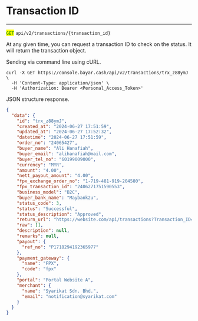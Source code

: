 # Transaction ID

***

<mark style="color:green;">`GET`</mark> `api/v2/transactions/{transaction_id}`

At any given time, you can request a transaction ID to check on the status. It will return the transaction object.

Sending via command line using cURL.



```markup
curl -X GET https://console.bayar.cash/api/v2/transactions/trx_z88ymJ \
  -H 'Content-Type: application/json' \
  -H 'Authorization: Bearer <Personal_Access_Token>'
```



JSON structure response.



```json
{
  "data": {
    "id": "trx_z88ymJ",
    "created_at": "2024-06-27 17:51:59",
    "updated_at": "2024-06-27 17:52:32",
    "datetime": "2024-06-27 17:51:59",
    "order_no": "24065427",
    "buyer_name": "Ali Hanafiah",
    "buyer_email": "alihanafiah@mail.com",
    "buyer_tel_no": "60199009000",
    "currency": "MYR",
    "amount": "4.00",
    "nett_payout_amount": "4.00",
    "fpx_exchange_order_no": "1-719-481-919-204580",
    "fpx_transaction_id": "2406271751590553",
    "business_model": "B2C",
    "buyer_bank_name": "Maybank2u",
    "status_code": 3,
    "status": "Successful",
    "status_description": "Approved",
    "return_url": "https://website.com/api/transactions?Transaction_ID=24065427",
    "raw": [],
    "description": null,
    "remarks": null,
    "payout": {
      "ref_no": "P1718294192365977"
    },
    "payment_gateway": {
      "name": "FPX",
      "code": "fpx"
    },
    "portal": "Portal Website A",
    "merchant": {
      "name": "Syarikat Sdn. Bhd.",
      "email": "notification@syarikat.com"
    }
  }
}
```

